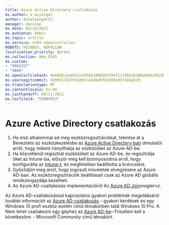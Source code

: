 ```yaml
---
title: Azure Active Directory csatlakozás
ms.author: v-aiyengar
author: AshaIyengar21
manager: dansimp
ms.date: 03/24/2021
ms.audience: Admin
ms.topic: article
ms.service: o365-administration
ROBOTS: NOINDEX, NOFOLLOW
localization_priority: Normal
ms.collection: Adm_O365
ms.custom:
- "9003257"
- "9890"
ms.openlocfilehash: 9e08d6c2a4553e395b5206816f29471118bb3b286e669c0b2d07a740e2a3c749
ms.sourcegitcommit: 920051182781bd97ce4d4d6fbd268cb37b84d239
ms.translationtype: MT
ms.contentlocale: hu-HU
ms.lasthandoff: 08/11/2021
ms.locfileid: "57894553"
---
```

# <a name="azure-active-directory-join"></a>Azure Active Directory csatlakozás

1. Ha első alkalommal ad meg eszközregisztrációkat, tekintse át a Bevezetés az eszközkezelésbe az [Azure Active Directory-ban](https://docs.microsoft.com/azure/active-directory/devices/overview) útmutatót arról, hogy miként irányíthatja az eszközöket az Azure AD-be. 
1. Ha közvetlenül regisztrál eszközöket az Azure AD-be, és regisztrálja őket az Intune-ba, [](https://docs.microsoft.com/mem/intune/fundamentals/licenses-assign) először meg kell bizonyosodnia arról, hogy konfigurálta az [Intune-t,](https://docs.microsoft.com/mem/intune/enrollment/device-enrollment) és megfelelően beállította a licencelést.
1. Győződjön meg arról, hogy jogosult műveletek elvégzésére az Azure AD-ban. Az eszközregisztrációk beállításait csak az Azure AD globális rendszergazdája kezelheti.
1. Az Azure AD-csatlakozás implementációról Az [Azure AD Join](https://docs.microsoft.com/azure/active-directory/devices/azureadjoin-plan)megtervz.

Az Azure AD-csatlakozással kapcsolatos gyakori problémák megoldásáról további információt az [Azure AD-csatlakozás](https://docs.microsoft.com/azure/active-directory/devices/faq) – gyakori kérdések és egy Windows 10 profi eszköz esetén című témakörben talál Windows 10 Pro. A Nem lehet csatlakozni egy géphez az [Azure AD-be](https://answers.microsoft.com/en-us/msoffice/forum/msoffice_install-mso_win10-mso_365hp/unable-to-join-windows-10-pro-machine-to-azure-ad/abb1ca7d-b317-45ec-a628-e1c10eae2900)– Frissíteni kell a következőre: - Microsoft Community című témakört.
